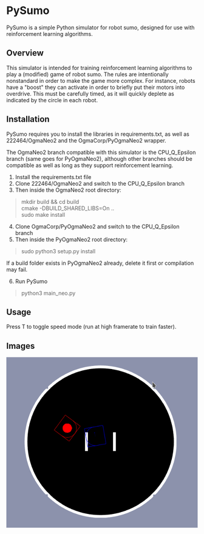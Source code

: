 # PySumo

PySumo is a simple Python simulator for robot sumo, designed for use with reinforcement learning algorithms.

## Overview

This simulator is intended for training reinforcement learning algorithms to play a (modified) game of robot sumo. The rules are intentionally nonstandard in order to make the game more complex. For instance, robots have a "boost" they can activate in order to briefly put their motors into overdrive. This must be carefully timed, as it will quickly deplete as indicated by the circle in each robot.

## Installation

PySumo requires you to install the libraries in requirements.txt, as well as 222464/OgmaNeo2 and the OgmaCorp/PyOgmaNeo2 wrapper.

The OgmaNeo2 branch compatible with this simulator is the CPU_Q_Epsilon branch (same goes for PyOgmaNeo2),
although other branches should be compatible as well as long as they support reinforcement learning.

1. Install the requirements.txt file
2. Clone 222464/OgmaNeo2 and switch to the CPU_Q_Epsilon branch
3. Then inside the OgmaNeo2 root directory:

> mkdir build && cd build  
> cmake -DBUILD_SHARED_LIBS=On ..  
> sudo make install  

4. Clone OgmaCorp/PyOgmaNeo2 and switch to the CPU_Q_Epsilon branch
5. Then inside the PyOgmaNeo2 root directory:

> sudo python3 setup.py install

If a build folder exists in PyOgmaNeo2 already, delete it first or compilation may fail.

6. Run PySumo

> python3 main_neo.py

## Usage

Press T to toggle speed mode (run at high framerate to train faster).

## Images

![Example Image of PySumo](./example_sumo.png)
